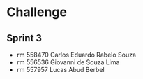 # Challenge
## Sprint 3

- rm 558470 Carlos Eduardo Rabelo Souza
- rm 556536 Giovanni de Souza Lima
- rm 557957 Lucas Abud Berbel
